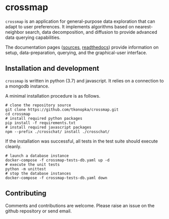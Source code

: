 # crossmap

`crossmap` is an application for general-purpose data exploration that can 
adapt to user preferences. It implements algorithms based on nearest-neighbor
search, data decomposition, and diffusion to provide advanced data querying
capabilities.

The documentation pages ([sources](docs/), 
[readthedocs](https://diffusion-map.readthedocs.io/en/latest/)) provide 
information on setup, data-preparation, querying, and the graphical-user 
interface.


## Installation and development

`crossmap` is written in python (3.7) and javascript. It relies on a
 connection to a mongodb instance. 
 
A minimal installation procedure is as follows. 
 
```
# clone the repository source
git clone https://github.com/tkonopka/crossmap.git
cd crossmap
# install required python packages
pip install -f requirements.txt
# install required javascript packages
npm --prefix ./crosschat/ install ./crosschat/
```

If the installation was successful, all tests in the test suite should
 execute cleanly.
 
```
# launch a database instance
docker-compose -f crossmap-tests-db.yaml up -d
# execute the unit tests
python -m unittest
# stop the database instances
docker-compose -f crossmap-tests-db.yaml down
```


## Contributing

Comments and contributions are welcome. Please raise an issue on the github
 repository or send email.

